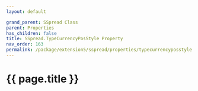```yaml
---
layout: default

grand_parent: SSpread Class
parent: Properties
has_children: false
title: SSpread.TypeCurrencyPosStyle Property
nav_order: 163
permalink: /package/extension5/sspread/properties/typecurrencyposstyle
---
```

# {{ page.title }}